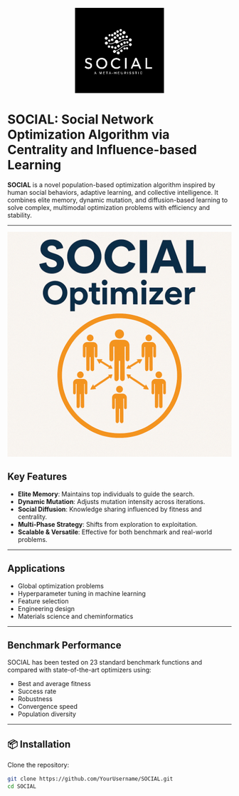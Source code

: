 <p align="center">
  <img src="SOCIAL.png" alt="SOCIAL Logo" width="200"/>
</p>


#  SOCIAL: Social Network Optimization Algorithm via Centrality and Influence-based Learning
**SOCIAL** is a novel population-based optimization algorithm inspired by human social behaviors, adaptive learning, and collective intelligence. It combines elite memory, dynamic mutation, and diffusion-based learning to solve complex, multimodal optimization problems with efficiency and stability.

---
<p align="center">
  <img src="SOCIAL2.png" alt="SOCIAL Logo" width="600"/>
</p>

## Key Features

- **Elite Memory**: Maintains top individuals to guide the search.
- **Dynamic Mutation**: Adjusts mutation intensity across iterations.
- **Social Diffusion**: Knowledge sharing influenced by fitness and centrality.
- **Multi-Phase Strategy**: Shifts from exploration to exploitation.
- **Scalable & Versatile**: Effective for both benchmark and real-world problems.

---

## Applications

- Global optimization problems  
- Hyperparameter tuning in machine learning  
- Feature selection  
- Engineering design  
- Materials science and cheminformatics

---

## Benchmark Performance

SOCIAL has been tested on 23 standard benchmark functions and compared with state-of-the-art optimizers using:

- Best and average fitness  
- Success rate  
- Robustness  
- Convergence speed  
- Population diversity

---

## 📦 Installation

Clone the repository:

```bash
git clone https://github.com/YourUsername/SOCIAL.git
cd SOCIAL

